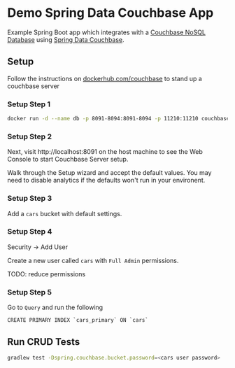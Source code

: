 # Demo Spring Data Couchbase App

Example Spring Boot app which integrates with a [Couchbase NoSQL Database][Couchbase] using [Spring Data Couchbase].

## Setup

Follow the instructions on [dockerhub.com/couchbase](https://hub.docker.com/_/couchbase) to stand up a couchbase server

### Setup Step 1

```bash
docker run -d --name db -p 8091-8094:8091-8094 -p 11210:11210 couchbase:6.0.0
```

### Setup Step 2

Next, visit http://localhost:8091 on the host machine to see the Web Console to start Couchbase Server setup.

Walk through the Setup wizard and accept the default values. You may need to disable analytics if the defaults won't run in your environent.

### Setup Step 3

Add a `cars` bucket with default settings.

### Setup Step 4

Security -> Add User

Create a new user called `cars` with `Full Admin` permissions.

TODO: reduce permissions

### Setup Step 5

Go to `Query` and run the following

```
CREATE PRIMARY INDEX `cars_primary` ON `cars`
```

## Run CRUD Tests

```bash
gradlew test -Dspring.couchbase.bucket.password=<cars user password>
```

[Couchbase]: https://www.couchbase.com/
[Spring Data Couchbase]: https://spring.io/projects/spring-data-couchbase